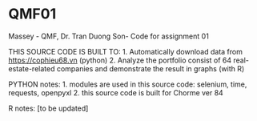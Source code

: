 # QMF01
 Massey - QMF, Dr. Tran Duong Son- Code for assignment 01

THIS SOURCE CODE IS BUILT TO:
	1. Automatically download data from https://cophieu68.vn (python)
	2. Analyze the portfolio consist of 64 real-estate-related companies and demonstrate the result in graphs (with R)

PYTHON notes:
	1. modules are used in this source code: selenium, time, requests, openpyxl
	2. this source code is built for Chorme ver 84 

R notes:
	[to be updated]